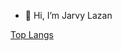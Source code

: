 - 👋 Hi, I’m Jarvy Lazan
<!---
- Currently studying CS and working part-time at Physiotec

- Most contributions you'll see here are anonymous. They are commits(I can't import pull requests or code reviews) from my work. I imported them using this handy  <a href="https://github.com/miromannino/Contributions-Importer-For-Github">tool</a> as we use Bitbucket for version control.


Connect with me on <a href="https://www.linkedin.com/in/jarvy-lazan-22445021b">Linkedin</a>!


<br>

![Top Langs](https://github-readme-stats-jarvylazan.vercel.app/api/top-langs/?username=jarvylazan&theme=dark&layout=pie&langs_count=20)

isthisnamegood/isthisnamegood is a ✨ special ✨ repository because its `README.md` (this file) appears on your GitHub profile.
You can click the Preview link to take a look at your changes.
--->
[Top Langs](https://github-readme-stats-jarvylazan.vercel.app/api/top-langs/?username=jarvylazan&theme=dark&layout=pie&langs_count=20)
